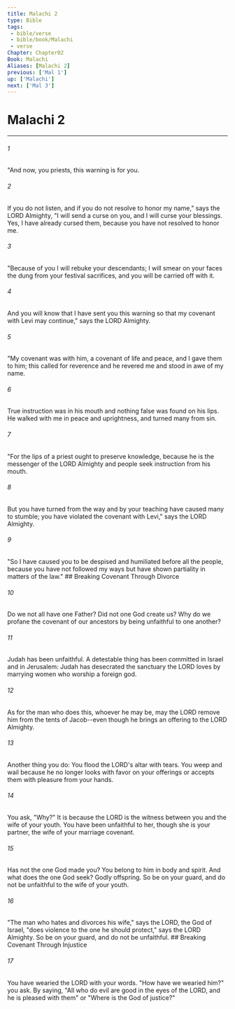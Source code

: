 ```yaml
---
title: Malachi 2
type: Bible
tags:
 - bible/verse
 - bible/book/Malachi
 - verse
Chapter: Chapter02
Book: Malachi
Aliases: [Malachi 2]
previous: ['Mal 1']
up: ['Malachi']
next: ['Mal 3']
---
```

# Malachi 2

***


###### 1 
"And now, you priests, this warning is for you. 

###### 2 
If you do not listen, and if you do not resolve to honor my name," says the LORD Almighty, "I will send a curse on you, and I will curse your blessings. Yes, I have already cursed them, because you have not resolved to honor me. 

###### 3 
"Because of you I will rebuke your descendants; I will smear on your faces the dung from your festival sacrifices, and you will be carried off with it. 

###### 4 
And you will know that I have sent you this warning so that my covenant with Levi may continue," says the LORD Almighty. 

###### 5 
"My covenant was with him, a covenant of life and peace, and I gave them to him; this called for reverence and he revered me and stood in awe of my name. 

###### 6 
True instruction was in his mouth and nothing false was found on his lips. He walked with me in peace and uprightness, and turned many from sin. 

###### 7 
"For the lips of a priest ought to preserve knowledge, because he is the messenger of the LORD Almighty and people seek instruction from his mouth. 

###### 8 
But you have turned from the way and by your teaching have caused many to stumble; you have violated the covenant with Levi," says the LORD Almighty. 

###### 9 
"So I have caused you to be despised and humiliated before all the people, because you have not followed my ways but have shown partiality in matters of the law." ## Breaking Covenant Through Divorce 

###### 10 
Do we not all have one Father? Did not one God create us? Why do we profane the covenant of our ancestors by being unfaithful to one another? 

###### 11 
Judah has been unfaithful. A detestable thing has been committed in Israel and in Jerusalem: Judah has desecrated the sanctuary the LORD loves by marrying women who worship a foreign god. 

###### 12 
As for the man who does this, whoever he may be, may the LORD remove him from the tents of Jacob--even though he brings an offering to the LORD Almighty. 

###### 13 
Another thing you do: You flood the LORD's altar with tears. You weep and wail because he no longer looks with favor on your offerings or accepts them with pleasure from your hands. 

###### 14 
You ask, "Why?" It is because the LORD is the witness between you and the wife of your youth. You have been unfaithful to her, though she is your partner, the wife of your marriage covenant. 

###### 15 
Has not the one God made you? You belong to him in body and spirit. And what does the one God seek? Godly offspring. So be on your guard, and do not be unfaithful to the wife of your youth. 

###### 16 
"The man who hates and divorces his wife," says the LORD, the God of Israel, "does violence to the one he should protect," says the LORD Almighty. So be on your guard, and do not be unfaithful. ## Breaking Covenant Through Injustice 

###### 17 
You have wearied the LORD with your words. "How have we wearied him?" you ask. By saying, "All who do evil are good in the eyes of the LORD, and he is pleased with them" or "Where is the God of justice?" 
